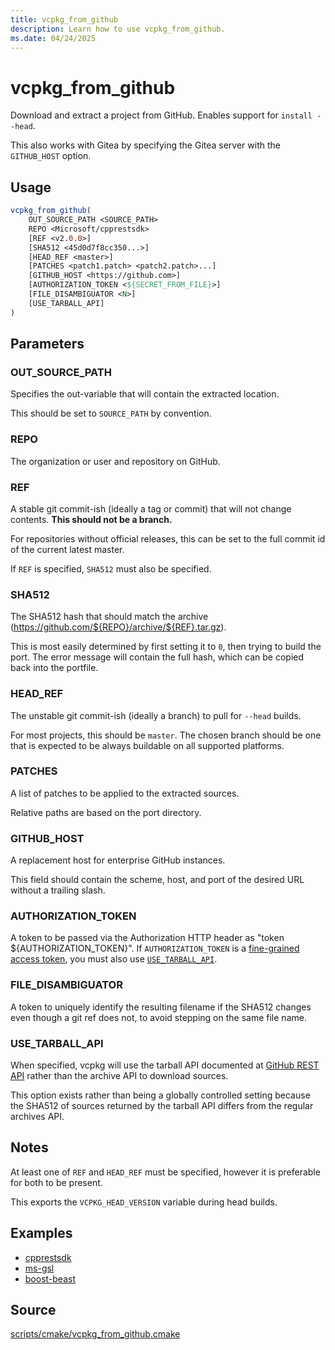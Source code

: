```yaml
---
title: vcpkg_from_github
description: Learn how to use vcpkg_from_github.
ms.date: 04/24/2025
---
```

# vcpkg_from_github

Download and extract a project from GitHub. Enables support for `install --head`.

This also works with Gitea by specifying the Gitea server with the `GITHUB_HOST` option.

## Usage

```cmake
vcpkg_from_github(
    OUT_SOURCE_PATH <SOURCE_PATH>
    REPO <Microsoft/cpprestsdk>
    [REF <v2.0.0>]
    [SHA512 <45d0d7f8cc350...>]
    [HEAD_REF <master>]
    [PATCHES <patch1.patch> <patch2.patch>...]
    [GITHUB_HOST <https://github.com>]
    [AUTHORIZATION_TOKEN <${SECRET_FROM_FILE}>]
    [FILE_DISAMBIGUATOR <N>]
    [USE_TARBALL_API]
)
```

## Parameters

### OUT_SOURCE_PATH

Specifies the out-variable that will contain the extracted location.

This should be set to `SOURCE_PATH` by convention.

### REPO

The organization or user and repository on GitHub.

### REF

A stable git commit-ish (ideally a tag or commit) that will not change contents. **This should not be a branch.**

For repositories without official releases, this can be set to the full commit id of the current latest master.

If `REF` is specified, `SHA512` must also be specified.

### SHA512

The SHA512 hash that should match the archive (https://github.com/${REPO}/archive/${REF}.tar.gz).

This is most easily determined by first setting it to `0`, then trying to build the port. The error message will contain the full hash, which can be copied back into the portfile.

### HEAD_REF

The unstable git commit-ish (ideally a branch) to pull for `--head` builds.

For most projects, this should be `master`. The chosen branch should be one that is expected to be always buildable on all supported platforms.

### PATCHES

A list of patches to be applied to the extracted sources.

Relative paths are based on the port directory.

### GITHUB_HOST

A replacement host for enterprise GitHub instances.

This field should contain the scheme, host, and port of the desired URL without a trailing slash.

### AUTHORIZATION_TOKEN

A token to be passed via the Authorization HTTP header as "token ${AUTHORIZATION_TOKEN}". If `AUTHORIZATION_TOKEN` is a [fine-grained access token](https://docs.github.com/authentication/keeping-your-account-and-data-secure/managing-your-personal-access-tokens#fine-grained-personal-access-tokens), you must also use [`USE_TARBALL_API`](#use_tarball_api).

### FILE_DISAMBIGUATOR

A token to uniquely identify the resulting filename if the SHA512 changes even though a git ref does not, to avoid stepping on the same file name.

### USE_TARBALL_API

When specified, vcpkg will use the tarball API documented at [GitHub REST API](https://docs.github.com/rest/repos/contents?#download-a-repository-archive-tar) rather than the archive API to download sources.

This option exists rather than being a globally controlled setting because the SHA512 of sources returned by the tarball API differs from the regular archives API.

## Notes

At least one of `REF` and `HEAD_REF` must be specified, however it is preferable for both to be present.

This exports the `VCPKG_HEAD_VERSION` variable during head builds.

## Examples

- [cpprestsdk](https://github.com/Microsoft/vcpkg/blob/master/ports/cpprestsdk/portfile.cmake)
- [ms-gsl](https://github.com/Microsoft/vcpkg/blob/master/ports/ms-gsl/portfile.cmake)
- [boost-beast](https://github.com/Microsoft/vcpkg/blob/master/ports/boost-beast/portfile.cmake)

## Source

[scripts/cmake/vcpkg\_from\_github.cmake](https://github.com/Microsoft/vcpkg/blob/master/scripts/cmake/vcpkg_from_github.cmake)
